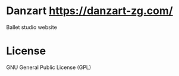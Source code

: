 # Danzart https://danzart-zg.com/
Ballet studio website

# License
GNU General Public License (GPL)


